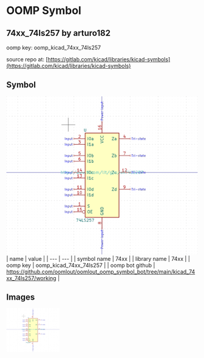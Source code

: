 # OOMP Symbol  
## 74xx_74ls257  by arturo182  
  
oomp key: oomp_kicad_74xx_74ls257  
  
source repo at: [https://gitlab.com/kicad/libraries/kicad-symbols](https://gitlab.com/kicad/libraries/kicad-symbols)  
## Symbol  
  
[![working.png](working_600.png)](working.png)  
| name | value | 
| --- | --- | 
| symbol name | 74xx | 
| library name | 74xx | 
| oomp key | oomp_kicad_74xx_74ls257 | 
| oomp bot github | https://github.com/oomlout/oomlout_oomp_symbol_bot/tree/main/kicad_74xx_74ls257/working | 
## Images  
  
[![working.png](working_140.png)](working.png)  
